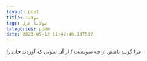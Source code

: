```yaml
---
layout: post
title: مولانا
tags: مولانا غزل
categories: poem
date: 2023-05-12 11:49:40.137537
---
```


مرا گویند بامش از چه سویست / از آن سویی که آوردند جان را